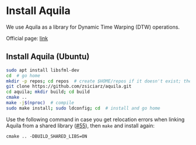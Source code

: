 # Install Aquila

We use Aquila as a library for Dynamic Time Warping (DTW) operations.

Official page: [link](http://aquila-dsp.org/)

## Install Aquila (Ubuntu)

```bash
sudo apt install libsfml-dev
cd  # go home
mkdir -p repos; cd repos  # create $HOME/repos if it doesn't exist; then, enter it
git clone https://github.com/zsiciarz/aquila.git
cd aquila; mkdir build; cd build
cmake ..
make -j$(nproc)  # compile
sudo make install; sudo ldconfig; cd  # install and go home
```

Use the following command in case you get relocation errors when linking Aquila from a shared library ([#55](https://github.com/roboticslab-uc3m/installation-guides/issues/55)), then `make` and install again:

```
cmake .. -DBUILD_SHARED_LIBS=ON
```
